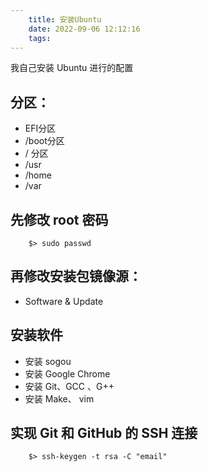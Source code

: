 ```yaml
---
    title: 安装Ubuntu
    date: 2022-09-06 12:12:16
    tags:
---
```


我自己安装 Ubuntu 进行的配置

## 分区：  

- EFI分区
- /boot分区
- / 分区
- /usr
- /home
- /var

## 先修改 root 密码
```
    $> sudo passwd
```
## 再修改安装包镜像源：  
- Software & Update

## 安装软件
- 安装 sogou
- 安装 Google Chrome
- 安装 Git、GCC 、G++
- 安装 Make、 vim

## 实现 Git 和 GitHub 的 SSH 连接
```
    $> ssh-keygen -t rsa -C "email"
```




